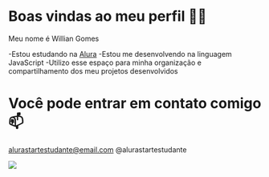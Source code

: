 # Boas vindas ao meu perfil 💙💙

Meu nome é Willian Gomes

-Estou estudando na [Alura](https://www.alura.com.br)
-Estou me desenvolvendo na linguagem JavaScript
-Utilizo esse espaço para minha organização e compartilhamento dos meu projetos desenvolvidos

# Você pode entrar em contato comigo 📫

alurastartestudante@email.com
@alurastartestudante

![](https://media1.tenor.com/m/5NTrd7G95KYAAAAC/runa-shirakawa-kimizero.gif)
